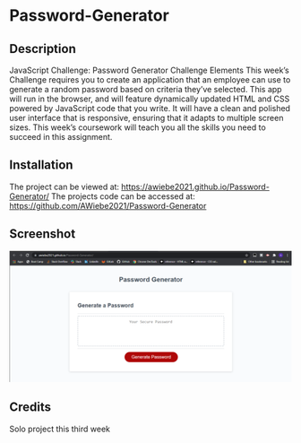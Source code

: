 # Password-Generator


## Description 

JavaScript Challenge: Password Generator
Challenge Elements
This week’s Challenge requires you to create an application that an employee can use to generate a random password based on criteria they’ve selected. This app will run in the browser, and will feature dynamically updated HTML and CSS powered by JavaScript code that you write. It will have a clean and polished user interface that is responsive, ensuring that it adapts to multiple screen sizes. This week’s coursework will teach you all the skills you need to succeed in this assignment.



## Installation

The project can be viewed at: https://awiebe2021.github.io/Password-Generator/
The projects code can be accessed at: https://github.com/AWiebe2021/Password-Generator

## Screenshot
![Password-Generator Screenshot](Screenshot.png)

## Credits

Solo project this third week
